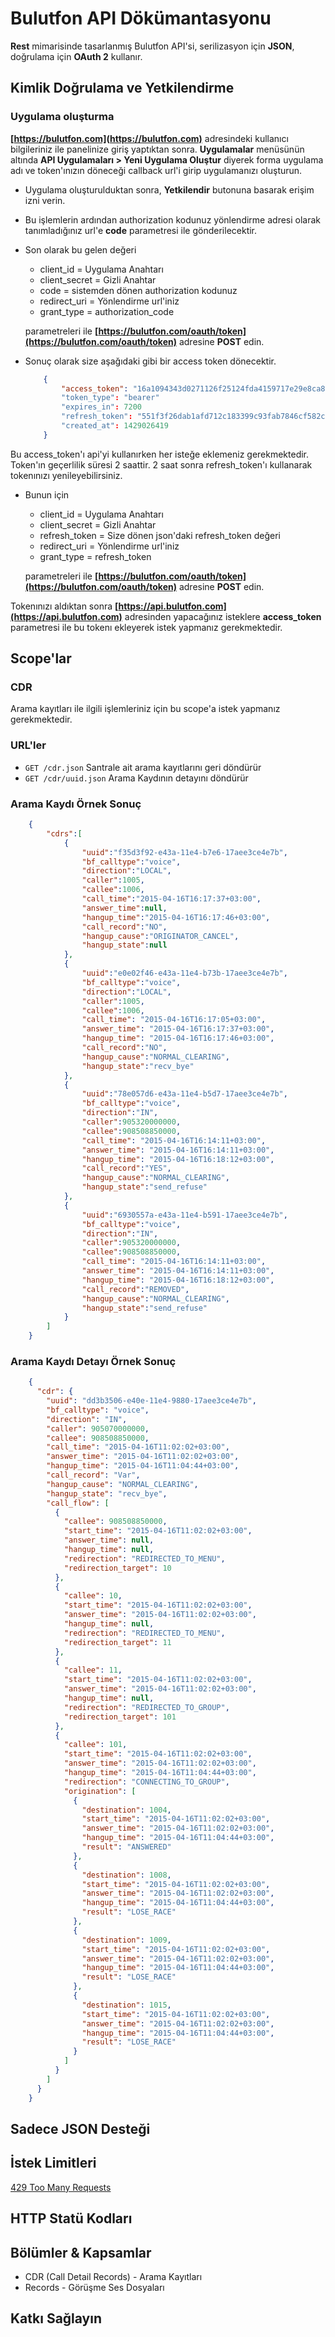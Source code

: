 # Bulutfon API Dökümantasyonu

**Rest** mimarisinde tasarlanmış Bulutfon API'si, serilizasyon için **JSON**, doğrulama için **OAuth 2** kullanır.

## Kimlik Doğrulama ve Yetkilendirme

### Uygulama oluşturma

**[https://bulutfon.com](https://bulutfon.com)** adresindeki kullanıcı bilgileriniz ile panelinize giriş yaptıktan sonra. **Uygulamalar** menüsünün altında **API Uygulamaları > Yeni Uygulama Oluştur** diyerek forma uygulama adı ve token'ınızın döneceği callback url'i girip uygulamanızı oluşturun.

* Uygulama oluşturulduktan sonra, **Yetkilendir** butonuna basarak erişim izni verin.

* Bu işlemlerin ardından authorization kodunuz yönlendirme adresi olarak tanımladığınız url'e **code** parametresi ile gönderilecektir.

* Son olarak bu gelen değeri

    * client_id = Uygulama Anahtarı
    * client_secret = Gizli Anahtar
    * code = sistemden dönen authorization kodunuz
    * redirect_uri = Yönlendirme url'iniz
    * grant_type = authorization_code

    parametreleri ile **[https://bulutfon.com/oauth/token](https://bulutfon.com/oauth/token)** adresine **POST** edin.
* Sonuç olarak size aşağıdaki gibi bir access token dönecektir.

    ```json
        {
            "access_token": "16a1094343d0271126f25124fda4159717e29e8ca87068389792dbb554d24385"
            "token_type": "bearer"
            "expires_in": 7200
            "refresh_token": "551f3f26dab1afd712c183399c93fab7846cf582c907263c4a7892c7a12cd02c"
            "created_at": 1429026419
        }
    ```

Bu access_token'ı api'yi kullanırken her isteğe eklemeniz gerekmektedir. Token'ın geçerlilik süresi 2 saattir. 2 saat sonra refresh_token'ı kullanarak
tokenınızı yenileyebilirsiniz.

* Bunun için

    * client_id = Uygulama Anahtarı
    * client_secret = Gizli Anahtar
    * refresh_token = Size dönen json'daki refresh_token değeri
    * redirect_uri = Yönlendirme url'iniz
    * grant_type = refresh_token

    parametreleri ile **[https://bulutfon.com/oauth/token](https://bulutfon.com/oauth/token)** adresine **POST** edin.

Tokenınızı aldıktan sonra **[https://api.bulutfon.com](https://api.bulutfon.com)** adresinden yapacağınız isteklere **access_token** parametresi ile bu tokenı ekleyerek
istek yapmanız gerekmektedir.


## Scope'lar

### CDR
Arama kayıtları ile ilgili işlemleriniz için bu scope'a istek yapmanız gerekmektedir.

### URL'ler
* `GET /cdr.json` Santrale ait arama kayıtlarını geri döndürür
* `GET /cdr/uuid.json` Arama Kaydının detayını döndürür

### Arama Kaydı Örnek Sonuç

```json
    {
        "cdrs":[
            {
                "uuid":"f35d3f92-e43a-11e4-b7e6-17aee3ce4e7b",
                "bf_calltype":"voice",
                "direction":"LOCAL",
                "caller":1005,
                "callee":1006,
                "call_time":"2015-04-16T16:17:37+03:00",
                "answer_time":null,
                "hangup_time":"2015-04-16T16:17:46+03:00",
                "call_record":"NO",
                "hangup_cause":"ORIGINATOR_CANCEL",
                "hangup_state":null
            },
            {
                "uuid":"e0e02f46-e43a-11e4-b73b-17aee3ce4e7b",
                "bf_calltype":"voice",
                "direction":"LOCAL",
                "caller":1005,
                "callee":1006,
                "call_time": "2015-04-16T16:17:05+03:00",
                "answer_time": "2015-04-16T16:17:37+03:00",
                "hangup_time": "2015-04-16T16:17:46+03:00",
                "call_record":"NO",
                "hangup_cause":"NORMAL_CLEARING",
                "hangup_state":"recv_bye"
            },
            {
                "uuid":"78e057d6-e43a-11e4-b5d7-17aee3ce4e7b",
                "bf_calltype":"voice",
                "direction":"IN",
                "caller":905320000000,
                "callee":908508850000,
                "call_time": "2015-04-16T16:14:11+03:00",
                "answer_time": "2015-04-16T16:14:11+03:00",
                "hangup_time": "2015-04-16T16:18:12+03:00",
                "call_record":"YES",
                "hangup_cause":"NORMAL_CLEARING",
                "hangup_state":"send_refuse"
            },
            {
                "uuid":"6930557a-e43a-11e4-b591-17aee3ce4e7b",
                "bf_calltype":"voice",
                "direction":"IN",
                "caller":905320000000,
                "callee":908508850000,
                "call_time": "2015-04-16T16:14:11+03:00",
                "answer_time": "2015-04-16T16:14:11+03:00",
                "hangup_time": "2015-04-16T16:18:12+03:00",
                "call_record":"REMOVED",
                "hangup_cause":"NORMAL_CLEARING",
                "hangup_state":"send_refuse"
            }
        ]
    }
```

### Arama Kaydı Detayı Örnek Sonuç

```json
    {
      "cdr": {
        "uuid": "dd3b3506-e40e-11e4-9880-17aee3ce4e7b",
        "bf_calltype": "voice",
        "direction": "IN",
        "caller": 905070000000,
        "callee": 908508850000,
        "call_time": "2015-04-16T11:02:02+03:00",
        "answer_time": "2015-04-16T11:02:02+03:00",
        "hangup_time": "2015-04-16T11:04:44+03:00",
        "call_record": "Var",
        "hangup_cause": "NORMAL_CLEARING",
        "hangup_state": "recv_bye",
        "call_flow": [
          {
            "callee": 908508850000,
            "start_time": "2015-04-16T11:02:02+03:00",
            "answer_time": null,
            "hangup_time": null,
            "redirection": "REDIRECTED_TO_MENU",
            "redirection_target": 10
          },
          {
            "callee": 10,
            "start_time": "2015-04-16T11:02:02+03:00",
            "answer_time": "2015-04-16T11:02:02+03:00",
            "hangup_time": null,
            "redirection": "REDIRECTED_TO_MENU",
            "redirection_target": 11
          },
          {
            "callee": 11,
            "start_time": "2015-04-16T11:02:02+03:00",
            "answer_time": "2015-04-16T11:02:02+03:00",
            "hangup_time": null,
            "redirection": "REDIRECTED_TO_GROUP",
            "redirection_target": 101
          },
          {
            "callee": 101,
            "start_time": "2015-04-16T11:02:02+03:00",
            "answer_time": "2015-04-16T11:02:02+03:00",
            "hangup_time": "2015-04-16T11:04:44+03:00",
            "redirection": "CONNECTING_TO_GROUP",
            "origination": [
              {
                "destination": 1004,
                "start_time": "2015-04-16T11:02:02+03:00",
                "answer_time": "2015-04-16T11:02:02+03:00",
                "hangup_time": "2015-04-16T11:04:44+03:00",
                "result": "ANSWERED"
              },
              {
                "destination": 1008,
                "start_time": "2015-04-16T11:02:02+03:00",
                "answer_time": "2015-04-16T11:02:02+03:00",
                "hangup_time": "2015-04-16T11:04:44+03:00",
                "result": "LOSE_RACE"
              },
              {
                "destination": 1009,
                "start_time": "2015-04-16T11:02:02+03:00",
                "answer_time": "2015-04-16T11:02:02+03:00",
                "hangup_time": "2015-04-16T11:04:44+03:00",
                "result": "LOSE_RACE"
              },
              {
                "destination": 1015,
                "start_time": "2015-04-16T11:02:02+03:00",
                "answer_time": "2015-04-16T11:02:02+03:00",
                "hangup_time": "2015-04-16T11:04:44+03:00",
                "result": "LOSE_RACE"
              }
            ]
          }
        ]
      }
    }
```

## Sadece JSON Desteği
## İstek Limitleri

[429 Too Many Requests](http://tools.ietf.org/html/draft-nottingham-http-new-status-02#section-4)

## HTTP Statü Kodları
## Bölümler & Kapsamlar

* CDR (Call Detail Records) - Arama Kayıtları
* Records - Görüşme Ses Dosyaları

## Katkı Sağlayın
